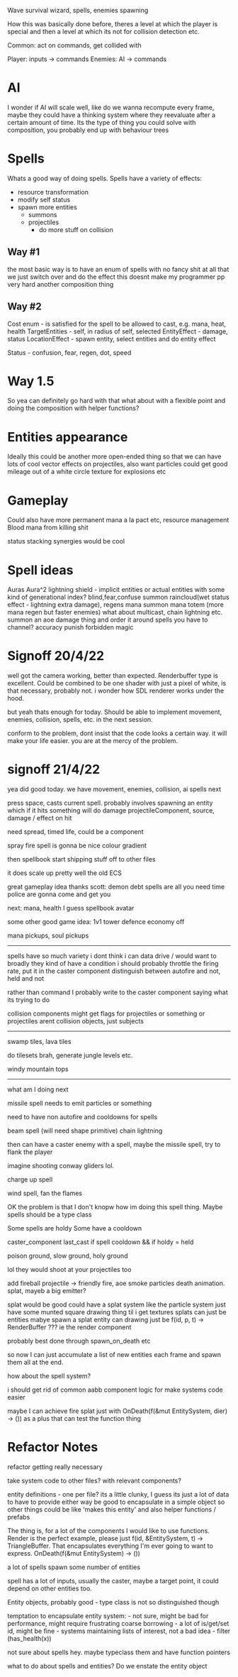 Wave survival
wizard, spells, enemies spawning

How this was basically done before, theres a level at which the player is special and then a level at which its not for collision detection etc.

Common: act on commands, get collided with

Player: inputs -> commands
Enemies: AI -> commands


# AI
I wonder if AI will scale well, like do we wanna recompute every frame, maybe they could have a thinking system where they reevaluate after a certain amount of time.
Its the type of thing you could solve with composition, you probably end up with behaviour trees

# Spells
Whats a good way of doing spells. Spells have a variety of effects:
* resource transformation
* modify self status
* spawn more entities
    * summons
    * projectiles
        * do more stuff on collision

## Way #1
the most basic way is to have an enum of spells with no fancy shit at all that we just switch over and do the effect
this doesnt make my programmer pp very hard
another composition thing

## Way #2
Cost enum - is satisfied for the spell to be allowed to cast, e.g. mana, heat, health
TargetEntities - self, in radius of self, selected
EntityEffect - damage, status
LocationEffect - spawn entity, select entities and do entity effect


Status - confusion, fear, regen, dot, speed


# Way 1.5
So yea can definitely go hard with that
what about with a flexible point and doing the composition with helper functions?


# Entities appearance
Ideally this could be another more open-ended thing so that we can have lots of cool vector effects on projectiles, also want particles
could get good mileage out of a white circle texture for explosions etc


# Gameplay
Could also have more permanent mana a la pact etc, resource management
Blood mana from killing shit

status stacking synergies would be cool

# Spell ideas
Auras
Aura^2
lightning shield - implicit entities or actual entities with some kind of generational index?
blind,fear,confuse
summon raincloud(wet status effect - lightning extra damage), regens mana
summon mana totem (more mana regen but faster enemies)
what about multicast, chain lightning etc.
summon an aoe damage thing and order it around
spells you have to channel?
accuracy punish
forbidden magic

# Signoff 20/4/22
well got the camera working, better than expected.
Renderbuffer type is excellent. Could be combined to be one shader with just a pixel of white, is that necessary, probably not. i wonder how SDL renderer works under the hood.

but yeah thats enough for today. 
Should be able to implement movement, enemies, collision, spells, etc. in the next session.



conform to the problem, dont insist that the code looks a certain way. it will make your life easier. you are at the mercy of the problem.


# signoff 21/4/22
yea did good today. we have movement, enemies, collision, ai
spells next

press space, casts current spell. probably involves spawning an entity which if it hits something will do damage
projectileComponent, source, damage / effect on hit


need spread,
timed life, could be a component

spray fire spell is gonna be nice
colour gradient

then spellbook
start shipping stuff off to other files

it does scale up pretty well the old ECS 



great gameplay idea thanks scott: demon debt
spells are all you need
time police are gonna come and get you

next: mana, health I guess
spellbook
avatar


some other good game idea: 1v1 tower defence
economy off

mana pickups, soul pickups

---

spells have so much variety i dont think i can data drive / would want to
broadly they kind of have a condition
i should probably throttle the firing rate, put it in the caster component
distinguish between autofire and not, held and not

rather than command I probably write to the caster component saying what its trying to do


collision components might get flags for projectiles or something
or projectiles arent collision objects, just subjects


---

swamp tiles, lava tiles

do tilesets brah, generate jungle levels etc.

windy mountain tops

--------

what am I doing next

missile spell needs to emit particles or something

need to have non autofire and cooldowns for spells

beam spell (will need shape primitive)
    chain lightning

then can have a caster enemy with a spell, maybe the missile spell, try to flank the player

imagine shooting conway gliders lol.

charge up spell

wind spell, fan the flames


OK the problem is that I don't knopw how im doing this spell thing.
Maybe spells should be a type class

Some spells are holdy
Some have a cooldown

caster_component last_cast
if spell cooldown && if holdy = held

poison ground, slow ground, holy ground

lol they would shoot at your projectiles too

add fireball
projectile -> friendly fire, aoe
smoke particles
death animation. splat, mayeb a big emitter?

splat would be good
could have a splat system like the particle system
just have some munted square drawing thing til i get textures
splats can just be entities
mabye spawn a splat entity
can drawing just be f(id, p, t) -> RenderBuffer ???
ie the render component

probably best done through spawn_on_death etc


so now I can just accumulate a list of new entities each frame and spawn them all at the end.

how about the spell system?

i should get rid of common
aabb component
logic for make systems code easier


maybe I can achieve fire splat just with OnDeath(f(&mut EntitySystem, dier) -> ())
as a plus that can test the function thing




# Refactor Notes
refactor getting really necessary

take system code to other files? with relevant components?

entity definitions - one per file?
    its a little clunky, I guess its just a lot of data to have to provide either way
    be good to encapsulate in a simple object so other things could be like 'makes this entity'
    and also helper functions / prefabs

The thing is, for a lot of the components I would like to use functions. Render is the perfect example, please just f(id, &EntitySystem, t) -> TriangleBuffer. That encapsulates everything I'm ever going to want to express.
OnDeath(f(&mut EntitySystem) -> ())

a lot of spells spawn some number of entities

spell has a lot of inputs, usually the caster, maybe a target point, it could depend on other entities too.

Entity objects, probably good
    - type class is not so distinguished though

temptation to encapsulate entity system:
    - not sure, might be bad for performance, might require frustrating coarse borrowing
    - a lot of is/get/set id, might be fine
    - systems maintaining lists of interest, not a bad idea
    - filter (has_health(x))


not sure about spells hey. maybe typeclass them and have function pointers


what to do about spells and entities?
Do we enstate the entity object